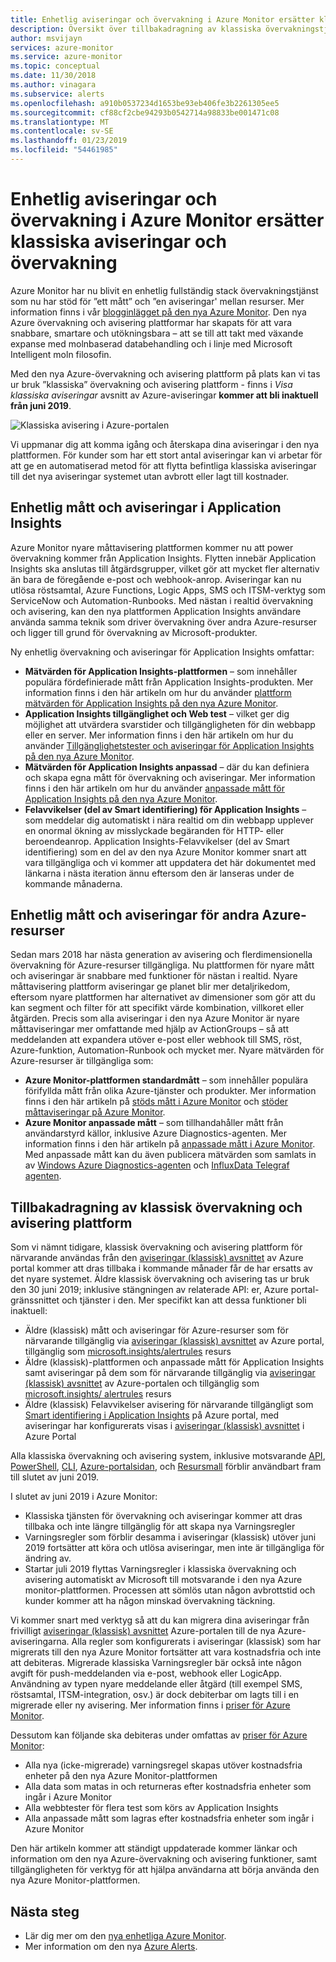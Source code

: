 ```yaml
---
title: Enhetlig aviseringar och övervakning i Azure Monitor ersätter klassiska aviseringar och övervakning
description: Översikt över tillbakadragning av klassiska övervakningstjänster och funktioner som tidigare visas i Azure-portalen under aviseringar (klassisk). Klassisk aviseringar och övervakning innehåller klassiska måttaviseringar för Azure-resurser, klassiska måttaviseringar för Application Insights, klassiska webbtest aviseringar för Application Insights, klassiska anpassat mått-baserade aviseringar för Application Insights och klassisk aviseringar för Application Insights SmartDetection v1
author: msvijayn
services: azure-monitor
ms.service: azure-monitor
ms.topic: conceptual
ms.date: 11/30/2018
ms.author: vinagara
ms.subservice: alerts
ms.openlocfilehash: a910b0537234d1653be93eb406fe3b2261305ee5
ms.sourcegitcommit: cf88cf2cbe94293b0542714a98833be001471c08
ms.translationtype: MT
ms.contentlocale: sv-SE
ms.lasthandoff: 01/23/2019
ms.locfileid: "54461985"
---
```

# <a name="unified-alerting--monitoring-in-azure-monitor-replaces-classic-alerting--monitoring"></a>Enhetlig aviseringar och övervakning i Azure Monitor ersätter klassiska aviseringar och övervakning

Azure Monitor har nu blivit en enhetlig fullständig stack övervakningstjänst som nu har stöd för ”ett mått” och ”en aviseringar' mellan resurser. Mer information finns i vår [blogginlägget på den nya Azure Monitor](https://azure.microsoft.com/blog/new-full-stack-monitoring-capabilities-in-azure-monitor/). Den nya Azure övervakning och avisering plattformar har skapats för att vara snabbare, smartare och utökningsbara – att se till att takt med växande expanse med molnbaserad databehandling och i linje med Microsoft Intelligent moln filosofin. 

Med den nya Azure-övervakning och avisering plattform på plats kan vi tas ur bruk ”klassiska” övervakning och avisering plattform - finns i *Visa klassiska aviseringar* avsnitt av Azure-aviseringar **kommer att bli inaktuell från juni 2019**.

 ![Klassiska avisering i Azure-portalen](media/monitoring-classic-retirement/monitor-alert-screen2.png) 

Vi uppmanar dig att komma igång och återskapa dina aviseringar i den nya plattformen. För kunder som har ett stort antal aviseringar kan vi arbetar för att ge en automatiserad metod för att flytta befintliga klassiska aviseringar till det nya aviseringar systemet utan avbrott eller lagt till kostnader.

## <a name="unified-metrics-and-alerts-in-application-insights"></a>Enhetlig mått och aviseringar i Application Insights

Azure Monitor nyare måttavisering plattformen kommer nu att power övervakning kommer från Application Insights. Flytten innebär Application Insights ska anslutas till åtgärdsgrupper, vilket gör att mycket fler alternativ än bara de föregående e-post och webhook-anrop. Aviseringar kan nu utlösa röstsamtal, Azure Functions, Logic Apps, SMS och ITSM-verktyg som ServiceNow och Automation-Runbooks. Med nästan i realtid övervakning och avisering, kan den nya plattformen Application Insights användare använda samma teknik som driver övervakning över andra Azure-resurser och ligger till grund för övervakning av Microsoft-produkter.

Ny enhetlig övervakning och aviseringar för Application Insights omfattar:

- **Mätvärden för Application Insights-plattformen** – som innehåller populära fördefinierade mått från Application Insights-produkten. Mer information finns i den här artikeln om hur du använder [plattform mätvärden för Application Insights på den nya Azure Monitor](../../azure-monitor/app/pre-aggregated-metrics-log-metrics.md#pre-aggregated-metrics).
- **Application Insights tillgänglighet och Web test** – vilket ger dig möjlighet att utvärdera svarstider och tillgängligheten för din webbapp eller en server. Mer information finns i den här artikeln om hur du använder [Tillgänglighetstester och aviseringar för Application Insights på den nya Azure Monitor](../../azure-monitor/app/monitor-web-app-availability.md).
- **Mätvärden för Application Insights anpassad** – där du kan definiera och skapa egna mått för övervakning och aviseringar. Mer information finns i den här artikeln om hur du använder [anpassade mått för Application Insights på den nya Azure Monitor](../../azure-monitor/app/pre-aggregated-metrics-log-metrics.md#custom-metrics-dimensions-and-pre-aggregation).
- **Felavvikelser (del av Smart identifiering) för Application Insights** – som meddelar dig automatiskt i nära realtid om din webbapp upplever en onormal ökning av misslyckade begäranden för HTTP- eller beroendeanrop. Application Insights-Felavvikelser (del av Smart identifiering) som en del av den nya Azure Monitor kommer snart att vara tillgängliga och vi kommer att uppdatera det här dokumentet med länkarna i nästa iteration ännu eftersom den är lanseras under de kommande månaderna.

## <a name="unified-metrics--alerts-for-other-azure-resources"></a>Enhetlig mått och aviseringar för andra Azure-resurser

Sedan mars 2018 har nästa generation av avisering och flerdimensionella övervakning för Azure-resurser tillgängliga. Nu plattformen för nyare mått och aviseringar är snabbare med funktioner för nästan i realtid. Nyare måttavisering plattform aviseringar ge planet blir mer detaljrikedom, eftersom nyare plattformen har alternativet av dimensioner som gör att du kan segment och filter för att specifikt värde kombination, villkoret eller åtgärden. Precis som alla aviseringar i den nya Azure Monitor är nyare måttaviseringar mer omfattande med hjälp av ActionGroups – så att meddelanden att expandera utöver e-post eller webhook till SMS, röst, Azure-funktion, Automation-Runbook och mycket mer.
Nyare mätvärden för Azure-resurser är tillgängliga som:

- **Azure Monitor-plattformen standardmått** – som innehåller populära förifyllda mått från olika Azure-tjänster och produkter. Mer information finns i den här artikeln på [stöds mått i Azure Monitor](../../azure-monitor/platform/alerts-metric-near-real-time.md#metrics-and-dimensions-supported) och [stöder måttaviseringar på Azure Monitor](../../azure-monitor/platform/alerts-metric-overview.md#supported-resource-types-for-metric-alerts).
- **Azure Monitor anpassade mått** – som tillhandahåller mått från användarstyrd källor, inklusive Azure Diagnostics-agenten. Mer information finns i den här artikeln på [anpassade mått i Azure Monitor](../../azure-monitor/platform/metrics-custom-overview.md). Med anpassade mått kan du även publicera mätvärden som samlats in av [Windows Azure Diagnostics-agenten](../../azure-monitor/platform/collect-custom-metrics-guestos-resource-manager-vm.md) och [InfluxData Telegraf agenten](../../azure-monitor/platform/collect-custom-metrics-linux-telegraf.md).

## <a name="retirement-of-classic-monitoring-and-alerting-platform"></a>Tillbakadragning av klassisk övervakning och avisering plattform

Som vi nämnt tidigare, klassisk övervakning och avisering plattform för närvarande användas från den [aviseringar (klassisk) avsnittet](../../azure-monitor/platform/alerts-classic.overview.md) av Azure portal kommer att dras tillbaka i kommande månader får de har ersatts av det nyare systemet.
Äldre klassisk övervakning och avisering tas ur bruk den 30 juni 2019; inklusive stängningen av relaterade API: er, Azure portal-gränssnittet och tjänster i den. Mer specifikt kan att dessa funktioner bli inaktuell:

- Äldre (klassisk) mått och aviseringar för Azure-resurser som för närvarande tillgänglig via [aviseringar (klassisk) avsnittet](../../azure-monitor/platform/alerts-classic.overview.md) av Azure portal, tillgänglig som [microsoft.insights/alertrules](https://docs.microsoft.com/rest/api/monitor/alertrules) resurs
- Äldre (klassisk)-plattformen och anpassade mått för Application Insights samt aviseringar på dem som för närvarande tillgänglig via [aviseringar (klassisk) avsnittet](../../azure-monitor/platform/alerts-classic.overview.md) av Azure-portalen och tillgänglig som [microsoft.insights/ alertrules](https://docs.microsoft.com/rest/api/monitor/alertrules) resurs
- Äldre (klassisk) Felavvikelser avisering för närvarande tillgängligt som [Smart identifiering i Application Insights](../../azure-monitor/app/proactive-diagnostics.md) på Azure portal, med aviseringar har konfigurerats visas i [aviseringar (klassisk) avsnittet](../../azure-monitor/platform/alerts-classic.overview.md) i Azure Portal

Alla klassiska övervakning och avisering system, inklusive motsvarande [API](https://msdn.microsoft.com/library/azure/dn931945.aspx), [PowerShell](../../azure-monitor/platform/alerts-classic-portal.md), [CLI](../../azure-monitor/platform/alerts-classic-portal.md), [Azure-portalsidan](../../azure-monitor/platform/alerts-classic-portal.md), och [ Resursmall](../../azure-monitor/platform/alerts-enable-template.md) förblir användbart fram till slutet av juni 2019. 

I slutet av juni 2019 i Azure Monitor:

- Klassiska tjänsten för övervakning och aviseringar kommer att dras tillbaka och inte längre tillgänglig för att skapa nya Varningsregler
- Varningsregler som förblir desamma i aviseringar (klassisk) utöver juni 2019 fortsätter att köra och utlösa aviseringar, men inte är tillgängliga för ändring av.
- Startar juli 2019 flyttas Varningsregler i klassiska övervakning och avisering automatiskt av Microsoft till motsvarande i den nya Azure monitor-plattformen. Processen att sömlös utan någon avbrottstid och kunder kommer att ha någon minskad övervakning täckning.

Vi kommer snart med verktyg så att du kan migrera dina aviseringar från frivilligt [aviseringar (klassisk) avsnittet](../../azure-monitor/platform/alerts-classic.overview.md) Azure-portalen till de nya Azure-aviseringarna. Alla regler som konfigurerats i aviseringar (klassisk) som har migrerats till den nya Azure Monitor fortsätter att vara kostnadsfria och inte att debiteras. Migrerade klassiska Varningsregler bär också inte någon avgift för push-meddelanden via e-post, webhook eller LogicApp. Användning av typen nyare meddelande eller åtgärd (till exempel SMS, röstsamtal, ITSM-integration, osv.) är dock debiterbar om lagts till i en migrerade eller ny avisering. Mer information finns i [priser för Azure Monitor](https://azure.microsoft.com/pricing/details/monitor/).

Dessutom kan följande ska debiteras under omfattas av [priser för Azure Monitor](https://azure.microsoft.com/pricing/details/monitor/):

- Alla nya (icke-migrerade) varningsregel skapas utöver kostnadsfria enheter på den nya Azure Monitor-plattformen
- Alla data som matas in och returneras efter kostnadsfria enheter som ingår i Azure Monitor
- Alla webbtester för flera test som körs av Application Insights
- Alla anpassade mått som lagras efter kostnadsfria enheter som ingår i Azure Monitor

Den här artikeln kommer att ständigt uppdaterade kommer länkar och information om den nya Azure-övervakning och avisering funktioner, samt tillgängligheten för verktyg för att hjälpa användarna att börja använda den nya Azure Monitor-plattformen.


## <a name="next-steps"></a>Nästa steg

* Lär dig mer om den [nya enhetliga Azure Monitor](../../azure-monitor/overview.md).
* Mer information om den nya [Azure Alerts](../../azure-monitor/platform/alerts-overview.md).

